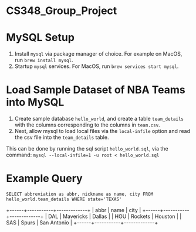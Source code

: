 # CS348_Group_Project

# MySQL Setup
1. Install `mysql` via package manager of choice. For example on MacOS, run `brew install mysql`.
2. Startup `mysql` services. For MacOS, run `brew services start mysql`.

#  Load Sample Dataset of NBA Teams into MySQL
1. Create sample database `hello_world`, and create a table `team_details` with the columns corresponding to the columns in `team.csv`. 
2. Next, allow mysql to load local files via the `local-infile` option and read the csv file into the `team_details` table. 

This can be done by running the sql script `hello_world.sql`, via the command: `mysql --local-infile=1 -u root < hello_world.sql`

# Example Query
`SELECT abbreviation as abbr, nickname as name, city FROM hello_world.team_details WHERE state='TEXAS'`

+------+-----------+-------------+
| abbr | name      | city        |
+------+-----------+-------------+
| DAL  | Mavericks | Dallas      |
| HOU  | Rockets   | Houston     |
| SAS  | Spurs     | San Antonio |
+------+-----------+-------------+
